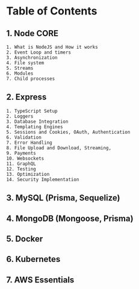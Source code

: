 # Table of Contents

## 1. Node CORE

    1. What is NodeJS and How it works
    2. Event Loop and timers
    3. Asynchronization
    4. File system
    5. Streams
    6. Modules
    7. Child processes

## 2. Express

    1. TypeScript Setup
    2. Loggers
    3. Database Integration
    4. Templating Engines
    5. Sessions and Cookies, OAuth, Authentication
    6. Validation
    7. Error Handling
    8. File Upload and Download, Streaming,
    9. Payments
    10. Websockets
    11. GraphQL
    12. Testing
    13. Optimization
    14. Security Implementation

## 3. MySQL (Prisma, Sequelize)

## 4. MongoDB (Mongoose, Prisma)

## 5. Docker

## 6. Kubernetes

## 7. AWS Essentials
